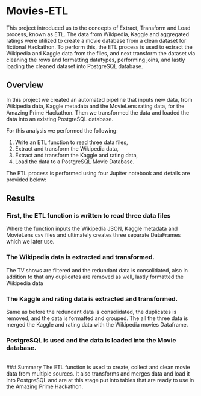 # Movies-ETL
This project introduced us to the concepts of Extract, Transform and Load process, known as ETL. The data from Wikipedia, Kaggle and aggregated ratings were utilized to create a movie database from a clean dataset for fictional Hackathon. To perform this, the ETL process is used to extract the Wikipedia and Kaggle data from the files, and next transform the dataset via cleaning the rows and formatting datatypes, performing joins, and lastly loading the cleaned dataset into PostgreSQL database.

## Overview
In this project we created an automated pipeline that inputs new data, from Wikipedia data, Kaggle metadata and the MovieLens rating data, for the Amazing Prime Hackathon. Then we transformed the data and loaded the data into an existing PostgreSQL database.

For this analysis we performed the following:
1. Write an ETL function to read three data files,
2. Extract and transform the Wikipedia data,
3. Extract and transform the Kaggle and rating data,
4. Load the data to a PostgreSQL Movie Database.
	
The ETL process is performed using four Jupiter notebook and details are provided below:

## Results

### First, the ETL function is written to read three data files
Where the function inputs the Wikipedia JSON, Kaggle metadata and MovieLens csv files and ultimately creates three separate DataFrames which we later use.
<br/>
### The Wikipedia data is extracted and transformed.
The TV shows are filtered and the redundant data is consolidated, also in addition to that any duplicates are removed as well, lastly formatted the Wikipedia data
<br/>
### The Kaggle and rating data is extracted and transformed.
Same as before the redundant data is consolidated, the duplicates is removed, and the data is formatted and grouped. The all the three data is merged the Kaggle and rating data with the Wikipedia movies Dataframe.
<br/>
### PostgreSQL is used and the data is loaded into the Movie database.
<br/>
### Summary
The ETL function is used to create, collect and clean movie data from multiple sources. It also transforms and merges data and load it into PostgreSQL and are at this stage put into tables that are ready to use in the Amazing Prime Hackathon.
